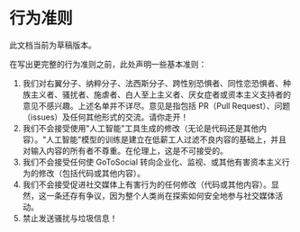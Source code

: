 # 行为准则

此文档当前为草稿版本。

在写出更完整的行为准则之前，此处声明一些基本准则：

1. 我们对右翼分子、纳粹分子、法西斯分子、跨性别恐惧者、同性恋恐惧者、种族主义者、骚扰者、施虐者、白人至上主义者、厌女症者或资本主义支持者的意见不感兴趣。上述名单并不详尽。意见是指包括 PR（Pull Request）、问题（issues）及任何其他形式的交流。请你走开！  
2. 我们不会接受使用"人工智能"工具生成的修改（无论是代码还是其他内容）。"人工智能"模型的训练是建立在低薪工人过滤不良内容的基础上，并且对输入内容的所有者不尊重。在伦理上，这是不可接受的。  
3. 我们不会接受任何使 GoToSocial 转向企业化、监视、或其他有害资本主义行为的修改（包括代码或其他内容）。  
4. 我们不会接受促进社交媒体上有害行为的任何修改（代码或其他内容）。显然，这一条还存有争议，因为整个人类尚在探索如何安全地参与社交媒体活动。  
5. 禁止发送骚扰与垃圾信息！
